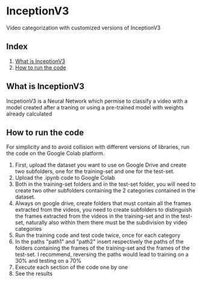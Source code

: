 # InceptionV3
Video categorization with customized versions of InceptionV3

## Index
1. [What is InceptionV3](#what-si-inceptionv3)
2. [How to run the code](#how-to-run-the-code)

## What is InceptionV3
IncpetionV3 is a Neural Network which permise to classify a video with a model created after a traning or using a pre-trained model with weights already calculated

## How to run the code
For simplicity and to avoid collision with different versions of libraries, run the code on the Google Colab platform.
1. First, upload the dataset you want to use on Google Drive and create two subfolders, one for the training-set and one for the test-set.
2. Upload the .ipynb code to Google Colab
3. Both in the training-set folders and in the test-set folder, you will need to create two other subfolders containing the 2 categories contained in the dataset.
4. Always on google drive, create folders that must contain all the frames extracted from the videos, you need to create subfolders to distinguish the frames extracted from the videos in the training-set and in the test-set, naturally also within them there must be the subdivision by video categories
5. Run the training code and test code twice, once for each category
6. In the paths "path1" and "path2" insert respectively the paths of the folders containing the frames of the training-set and the frames of the test-set. I recommend, reversing the paths would lead to training on a 30% and testing on a 70%
7. Execute each section of the code one by one
8. See the results
